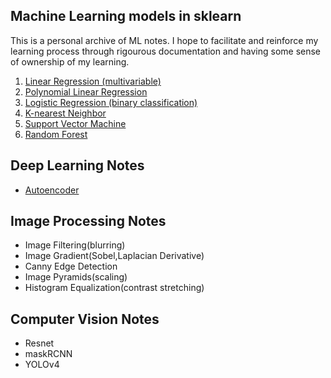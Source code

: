 ## Machine Learning models in sklearn
This is a personal archive of ML notes. I hope to facilitate and reinforce my learning process through rigourous documentation and having some sense of ownership of my learning.

1. [Linear Regression (multivariable)](https://github.com/savvyguru/MachineLearning/blob/master/MultiVariableLinearRegression.ipynb)
2. [Polynomial Linear Regression](https://github.com/savvyguru/MachineLearning/blob/master/polynomialRegression.ipynb)
3. [Logistic Regression (binary classification)](https://github.com/savvyguru/MachineLearning/blob/master/logisticRegression.ipynb)
4. [K-nearest Neighbor](https://github.com/savvyguru/MachineLearning/blob/master/k_neighbors.ipynb)
5. [Support Vector Machine](https://github.com/savvyguru/MachineLearning/blob/master/supportVectorMachines.ipynb)
6. [Random Forest](https://github.com/savvyguru/MachineLearning/blob/master/randomForest.ipynb)

## Deep Learning Notes
* [Autoencoder](https://github.com/savvyguru/MachineLearning/blob/master/autoencoder.md)

## Image Processing Notes
* Image Filtering(blurring)
* Image Gradient(Sobel,Laplacian Derivative)
* Canny Edge Detection
* Image Pyramids(scaling)
* Histogram Equalization(contrast stretching)


## Computer Vision Notes
* Resnet
* maskRCNN
* YOLOv4

